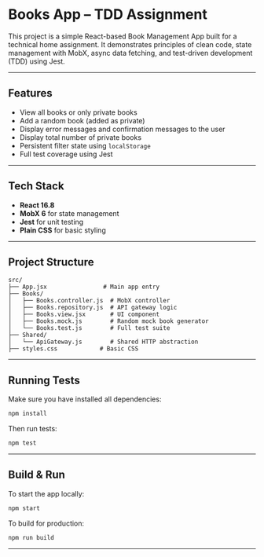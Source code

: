# Books App – TDD Assignment

This project is a simple React-based Book Management App built for a technical home assignment. It demonstrates principles of clean code, state management with MobX, async data fetching, and test-driven development (TDD) using Jest.

---

## Features

- View all books or only private books
- Add a random book (added as private)
- Display error messages and confirmation messages to the user
- Display total number of private books
- Persistent filter state using `localStorage`
- Full test coverage using Jest

---

## Tech Stack

- **React 16.8**
- **MobX 6** for state management
- **Jest** for unit testing
- **Plain CSS** for basic styling

---

## Project Structure

```
src/
├── App.jsx                # Main app entry
├── Books/
│   ├── Books.controller.js  # MobX controller
│   ├── Books.repository.js  # API gateway logic
│   ├── Books.view.jsx       # UI component
│   ├── Books.mock.js        # Random mock book generator
│   └── Books.test.js        # Full test suite
├── Shared/
│   └── ApiGateway.js        # Shared HTTP abstraction
├── styles.css            # Basic CSS
```

---

## Running Tests

Make sure you have installed all dependencies:

```bash
npm install
```

Then run tests:

```bash
npm test
```

---

## Build & Run

To start the app locally:

```bash
npm start
```

To build for production:

```bash
npm run build
```

---

